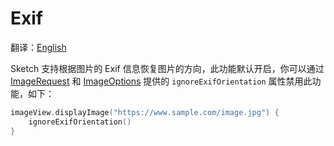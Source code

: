 # Exif

翻译：[English](exif.md)

Sketch 支持根据图片的 Exif 信息恢复图片的方向，此功能默认开启，你可以通过 [ImageRequest]
和 [ImageOptions] 提供的
`ignoreExifOrientation` 属性禁用此功能，如下：

```kotlin
imageView.displayImage("https://www.sample.com/image.jpg") {
    ignoreExifOrientation()
}
```

[ImageRequest]: ../../sketch-core/src/main/kotlin/com/github/panpf/sketch/request/ImageRequest.kt

[ImageOptions]: ../../sketch-core/src/main/kotlin/com/github/panpf/sketch/request/ImageOptions.kt